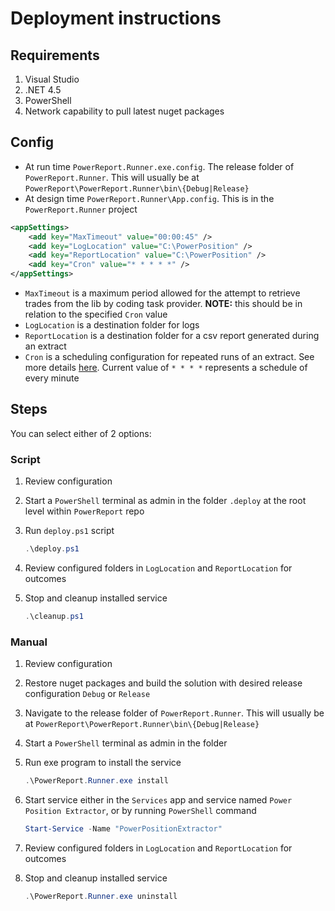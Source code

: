 # Deployment instructions

## Requirements

1. Visual Studio
2. .NET 4.5
3. PowerShell
4. Network capability to pull latest nuget packages

## Config

- At run time `PowerReport.Runner.exe.config`. The release folder of `PowerReport.Runner`. This will usually be at `PowerReport\PowerReport.Runner\bin\{Debug|Release}`
- At design time `PowerReport.Runner\App.config`. This is in the `PowerReport.Runner` project

```xml
<appSettings>
    <add key="MaxTimeout" value="00:00:45" />
    <add key="LogLocation" value="C:\PowerPosition" />
    <add key="ReportLocation" value="C:\PowerPosition" />
    <add key="Cron" value="* * * * *" />
</appSettings>
```

- `MaxTimeout` is a maximum period allowed for the attempt to retrieve trades from the lib by coding task provider.
  **NOTE:** this should be in relation to the specified `Cron` value
- `LogLocation` is a destination folder for logs
- `ReportLocation` is a destination folder for a csv report generated during an extract
- `Cron` is a scheduling configuration for repeated runs of an extract. See more details [here](https://en.wikipedia.org/wiki/Cron). Current value of `* * * *` represents a schedule of every minute

## Steps

You can select either of 2 options:

### Script

1. Review configuration
2. Start a `PowerShell` terminal as admin in the folder `.deploy` at the root level within `PowerReport` repo
3. Run `deploy.ps1` script

   ```PowerShell
   .\deploy.ps1
   ```

4. Review configured folders in `LogLocation` and `ReportLocation` for outcomes
5. Stop and cleanup installed service

   ```PowerShell
   .\cleanup.ps1
   ```

### Manual

1. Review configuration
2. Restore nuget packages and build the solution with desired release configuration `Debug` or `Release`
3. Navigate to the release folder of `PowerReport.Runner`. This will usually be at `PowerReport\PowerReport.Runner\bin\{Debug|Release}`
4. Start a `PowerShell` terminal as admin in the folder
5. Run exe program to install the service

   ```PowerShell
   .\PowerReport.Runner.exe install
   ```

6. Start service either in the `Services` app and service named `Power Position Extractor`, or by running `PowerShell` command

   ```PowerShell
   Start-Service -Name "PowerPositionExtractor"
   ```

7. Review configured folders in `LogLocation` and `ReportLocation` for outcomes
8. Stop and cleanup installed service

   ```PowerShell
   .\PowerReport.Runner.exe uninstall
   ```
